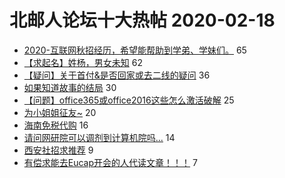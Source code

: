 # 北邮人论坛十大热帖 2020-02-18

- [2020-互联网秋招经历，希望能帮助到学弟、学妹们。](https://bbs.byr.cn/article/Job/2077858) 65
- [【求起名】姓杨，男女未知](https://bbs.byr.cn/article/Talking/6183802) 62
- [【疑问】关于首付&amp;是否回家或去二线的疑问](https://bbs.byr.cn/article/WorkLife/1140258) 36
- [如果知道故事的结局](https://bbs.byr.cn/article/Feeling/3139031) 30
- [【问题】office365或office2016这些怎么激活破解](https://bbs.byr.cn/article/StudyShare/195556) 25
- [为小姐姐征友~](https://bbs.byr.cn/article/Friends/1953173) 20
- [海南免税代购](https://bbs.byr.cn/article/Beauty/330565) 16
- [请问网研院可以调剂到计算机院吗...](https://bbs.byr.cn/article/AimGraduate/1180021) 14
- [西安社招求推荐](https://bbs.byr.cn/article/Shaanxi/121174) 9
- [有偿求能去Eucap开会的人代读文章！！！](https://bbs.byr.cn/article/Paper/37325) 7


